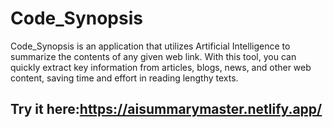 # Code_Synopsis

Code_Synopsis is an application that utilizes Artificial Intelligence to summarize the contents of any given web link. With this tool, you can quickly extract key information from articles, blogs, news, and other web content, saving time and effort in reading lengthy texts.

## Try it here:https://aisummarymaster.netlify.app/
